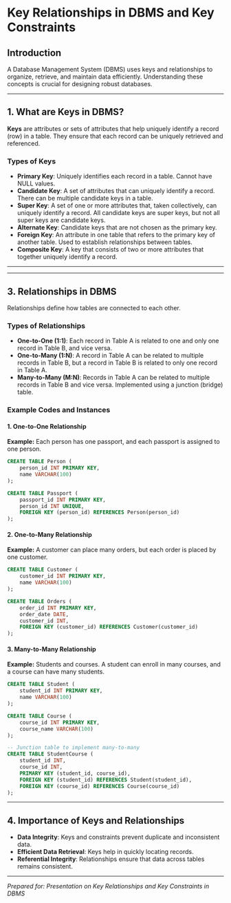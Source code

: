 # Key Relationships in DBMS and Key Constraints

## Introduction
A Database Management System (DBMS) uses keys and relationships to organize, retrieve, and maintain data efficiently. Understanding these concepts is crucial for designing robust databases.

---

## 1. What are Keys in DBMS?
**Keys** are attributes or sets of attributes that help uniquely identify a record (row) in a table. They ensure that each record can be uniquely retrieved and referenced.

### Types of Keys
- **Primary Key**: Uniquely identifies each record in a table. Cannot have NULL values.
- **Candidate Key**: A set of attributes that can uniquely identify a record. There can be multiple candidate keys in a table.
- **Super Key**: A set of one or more attributes that, taken collectively, can uniquely identify a record. All candidate keys are super keys, but not all super keys are candidate keys.
- **Alternate Key**: Candidate keys that are not chosen as the primary key.
- **Foreign Key**: An attribute in one table that refers to the primary key of another table. Used to establish relationships between tables.
- **Composite Key**: A key that consists of two or more attributes that together uniquely identify a record.

---

---

## 3. Relationships in DBMS
Relationships define how tables are connected to each other.

### Types of Relationships
- **One-to-One (1:1)**: Each record in Table A is related to one and only one record in Table B, and vice versa.
- **One-to-Many (1:N)**: A record in Table A can be related to multiple records in Table B, but a record in Table B is related to only one record in Table A.
- **Many-to-Many (M:N)**: Records in Table A can be related to multiple records in Table B and vice versa. Implemented using a junction (bridge) table.

### Example Codes and Instances

#### 1. One-to-One Relationship
**Example:** Each person has one passport, and each passport is assigned to one person.

```sql
CREATE TABLE Person (
    person_id INT PRIMARY KEY,
    name VARCHAR(100)
);

CREATE TABLE Passport (
    passport_id INT PRIMARY KEY,
    person_id INT UNIQUE,
    FOREIGN KEY (person_id) REFERENCES Person(person_id)
);
```

#### 2. One-to-Many Relationship
**Example:** A customer can place many orders, but each order is placed by one customer.

```sql
CREATE TABLE Customer (
    customer_id INT PRIMARY KEY,
    name VARCHAR(100)
);

CREATE TABLE Orders (
    order_id INT PRIMARY KEY,
    order_date DATE,
    customer_id INT,
    FOREIGN KEY (customer_id) REFERENCES Customer(customer_id)
);
```

#### 3. Many-to-Many Relationship
**Example:** Students and courses. A student can enroll in many courses, and a course can have many students.

```sql
CREATE TABLE Student (
    student_id INT PRIMARY KEY,
    name VARCHAR(100)
);

CREATE TABLE Course (
    course_id INT PRIMARY KEY,
    course_name VARCHAR(100)
);

-- Junction table to implement many-to-many
CREATE TABLE StudentCourse (
    student_id INT,
    course_id INT,
    PRIMARY KEY (student_id, course_id),
    FOREIGN KEY (student_id) REFERENCES Student(student_id),
    FOREIGN KEY (course_id) REFERENCES Course(course_id)
);
```

---

## 4. Importance of Keys and Relationships
- **Data Integrity**: Keys and constraints prevent duplicate and inconsistent data.
- **Efficient Data Retrieval**: Keys help in quickly locating records.
- **Referential Integrity**: Relationships ensure that data across tables remains consistent.

---



*Prepared for: Presentation on Key Relationships and Key Constraints in DBMS*